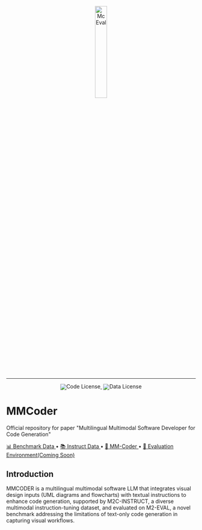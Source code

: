 <!-- # MCEVAL: Massively Multilingual Code Evaluation -->


<p align="center">
  <a href="https://mceval.github.io/">
    <img src="assets/icon.png" width="25%" alt="McEval" />
  </a>
</p>

<hr>

<div align="center" style="line-height: 1;">
  <a href="" style="margin: 2px;">
    <img alt="Code License" src="https://img.shields.io/badge/Code_License-MIT-f5de53%3F?color=green" style="display: inline-block; vertical-align: middle;"/>
  </a>
  <a href="" style="margin: 2px;">
    <img alt="Data License" src="https://img.shields.io/badge/Data_License-CC--BY--SA--4.0-f5de53%3F?color=blue" style="display: inline-block; vertical-align: middle;"/>
  </a>
  <!-- <a href="" style="margin: 2px;">
    <img alt="Data License" src="https://img.shields.io/badge/Model_License-Model_Agreement-f5de53?&color=f5de53" style="display: inline-block; vertical-align: middle;"/>
  </a> -->

</div>


# MMCoder
Official repository for paper "Multilingual Multimodal Software Developer for Code Generation"


<p align="left">
    <a href="https://huggingface.co/datasets/Multilingual-Multimodal-NLP/MMEval">📊 Benchmark Data </a> •
    <a href="https://huggingface.co/datasets/Multilingual-Multimodal-NLP/MMc-Instruct-Stage2">📚 Instruct Data </a> •
    <a href="https://huggingface.co/datasets/Multilingual-Multimodal-NLP/MM-Coder-7B">🤗 MM-Coder </a> •
    <a href="https://github.com/MCEVAL/MMCode">🐳 Evaluation Environment(Coming Soon) </a> 
</p>



## Introduction
MMCODER is a multilingual multimodal software LLM that integrates visual design inputs (UML diagrams and flowcharts) with textual instructions to enhance code generation, supported by M2C-INSTRUCT, a diverse multimodal instruction-tuning dataset, and evaluated on M2-EVAL, a novel benchmark addressing the limitations of text-only code generation in capturing visual workflows.
